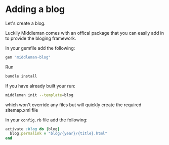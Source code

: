 # Adding a blog

Let's create a blog.

Luckily Middleman comes with an offical package that you can easily add in to provide the bloging framework.

In your gemfile add the following:

```ruby
gem "middleman-blog"
```

Run 

```ruby
bundle install
```

If you have already built your run:

```bash
middleman init --template=blog
```

which won't override any files but will quickly create the required sitemap.xml file


In your ```config.rb``` file add the following:
```ruby
activate :blog do |blog|
  blog.permalink = "blog/{year}/{title}.html"
end
```